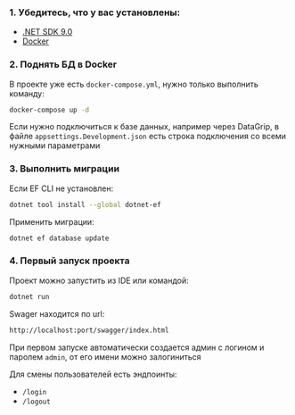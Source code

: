 
### 1. Убедитесь, что у вас установлены:

- [.NET SDK 9.0](https://dotnet.microsoft.com/download)
- [Docker](https://docs.docker.com/compose/install/)


### 2. Поднять БД в Docker

В проекте уже есть `docker-compose.yml`, нужно только выполнить команду:

```bash
docker-compose up -d
```

Если нужно подключиться к базе данных, например через DataGrip, в файле `appsettings.Development.json` есть строка подключения со всеми нужными параметрами

### 3. Выполнить миграции

Если EF CLI не установлен:

```bash
dotnet tool install --global dotnet-ef
```

Применить миграции:
```bash
dotnet ef database update
```

### 4. Первый запуск проекта

Проект можно запустить из IDE или командой:
```bash
dotnet run
```

Swager находится по url:
```bash
http://localhost:port/swagger/index.html
```

При первом запуске автоматически создается админ с логином и паролем `admin`, от его имени можно залогиниться

Для смены пользователей есть эндпоинты:
- `/login`
- `/logout`



